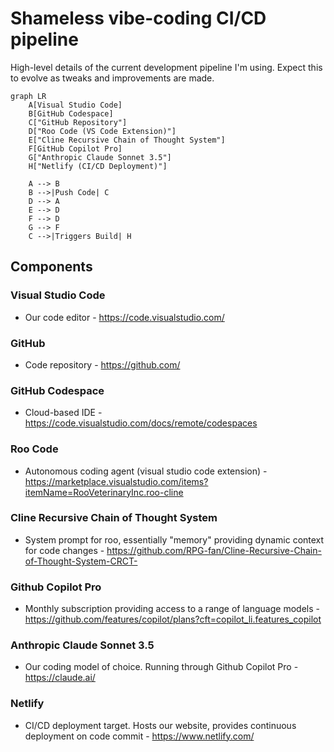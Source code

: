 # Shameless vibe-coding CI/CD pipeline
High-level details of the current development pipeline I'm using. Expect this to evolve as tweaks and improvements are made.

```mermaid
graph LR
    A[Visual Studio Code]
    B[GitHub Codespace]
    C["GitHub Repository"]
    D["Roo Code (VS Code Extension)"]
    E["Cline Recursive Chain of Thought System"]
    F[GitHub Copilot Pro]
    G["Anthropic Claude Sonnet 3.5"]
    H["Netlify (CI/CD Deployment)"]

    A --> B
    B -->|Push Code| C
    D --> A
    E --> D
    F --> D
    G --> F
    C -->|Triggers Build| H
```

## Components
### Visual Studio Code
- Our code editor - https://code.visualstudio.com/

### GitHub
- Code repository - https://github.com/

### GitHub Codespace
- Cloud-based IDE - https://code.visualstudio.com/docs/remote/codespaces

### Roo Code
- Autonomous coding agent (visual studio code extension) - https://marketplace.visualstudio.com/items?itemName=RooVeterinaryInc.roo-cline

### Cline Recursive Chain of Thought System
- System prompt for roo, essentially "memory" providing dynamic context for code changes - https://github.com/RPG-fan/Cline-Recursive-Chain-of-Thought-System-CRCT-

### Github Copilot Pro
- Monthly subscription providing access to a range of language models - https://github.com/features/copilot/plans?cft=copilot_li.features_copilot

### Anthropic Claude Sonnet 3.5
- Our coding model of choice. Running through Github Copilot Pro - https://claude.ai/

### Netlify
- CI/CD deployment target. Hosts our website, provides continuous deployment on code commit - https://www.netlify.com/
